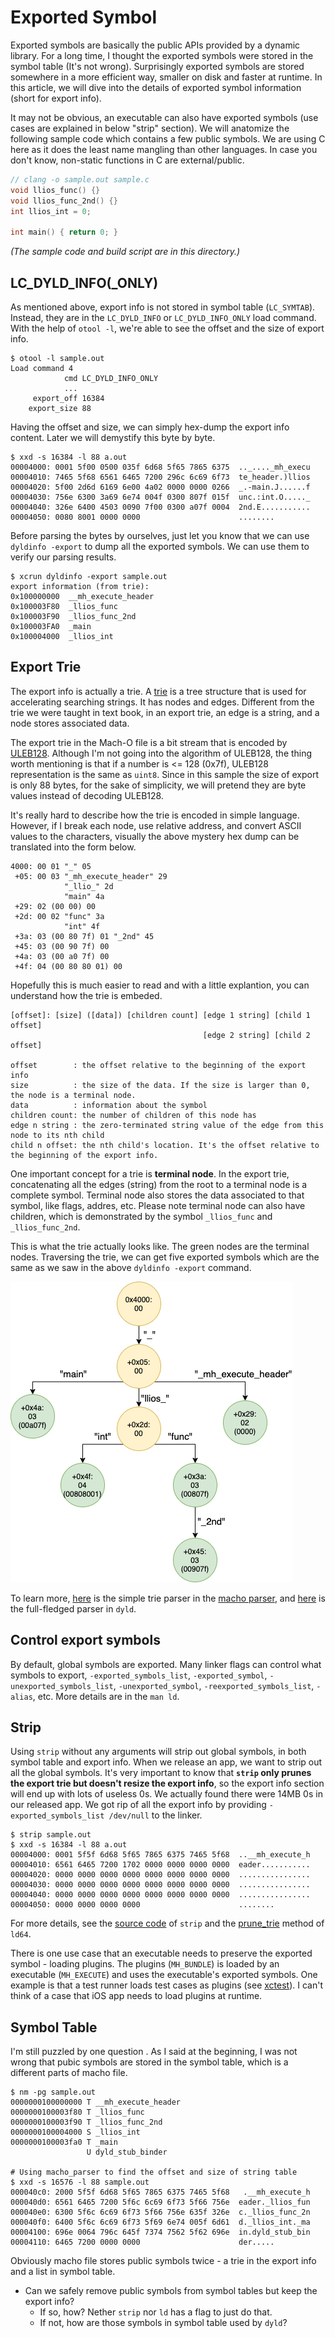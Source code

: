 # Exported Symbol
Exported symbols are basically the public APIs provided by a dynamic library. For a long time, I thought the exported symbols were stored in the symbol table (It's not wrong). Surprisingly exported symbols are stored somewhere in a more efficient way, smaller on disk and faster at runtime. In this article, we will dive into the details of exported symbol information (short for export info).

It may not be obvious, an executable can also have exported symbols (use cases are explained in below "strip" section). We will anatomize the following sample code which contains a few public symbols. We are using C here as it does the least name mangling than other languages. In case you don't know, non-static functions in C are external/public.

``` c
// clang -o sample.out sample.c
void llios_func() {}
void llios_func_2nd() {}
int llios_int = 0;

int main() { return 0; }
```
*(The sample code and build script are in this directory.)*

## LC_DYLD_INFO(_ONLY)
As mentioned above, export info is not stored in symbol table (`LC_SYMTAB`). Instead, they are in the `LC_DYLD_INFO` or `LC_DYLD_INFO_ONLY` load command. With the help of `otool -l`, we're able to see the offset and the size of export info.

```
$ otool -l sample.out
Load command 4
            cmd LC_DYLD_INFO_ONLY
            ...
     export_off 16384
    export_size 88
```
Having the offset and size, we can simply hex-dump the export info content. Later we will demystify this byte by byte.
```
$ xxd -s 16384 -l 88 a.out
00004000: 0001 5f00 0500 035f 6d68 5f65 7865 6375  .._...._mh_execu
00004010: 7465 5f68 6561 6465 7200 296c 6c69 6f73  te_header.)llios
00004020: 5f00 2d6d 6169 6e00 4a02 0000 0000 0266  _.-main.J......f
00004030: 756e 6300 3a69 6e74 004f 0300 807f 015f  unc.:int.O....._
00004040: 326e 6400 4503 0090 7f00 0300 a07f 0004  2nd.E...........
00004050: 0080 8001 0000 0000                      ........
```

Before parsing the bytes by ourselves, just let you know that we can use `dyldinfo -export` to dump all the exported symbols. We can use them to verify our parsing results.
```
$ xcrun dyldinfo -export sample.out
export information (from trie):
0x100000000  __mh_execute_header
0x100003F80  _llios_func
0x100003F90  _llios_func_2nd
0x100003FA0  _main
0x100004000  _llios_int
```

## Export Trie
The export info is actually a trie. A [trie](https://en.wikipedia.org/wiki/Trie) is a tree structure that is used for accelerating searching strings. It has nodes and edges. Different from the trie we were taught in text book, in an export trie, an edge is a string, and a node stores associated data.

The export trie in the Mach-O file is a bit stream that is encoded by [ULEB128](https://en.wikipedia.org/wiki/LEB128). Although I'm not going into the algorithm of ULEB128, the thing worth mentioning is that if a number is <= 128 (0x7f), ULEB128 representation is the same as `uint8`. Since in this sample the size of export is only 88 bytes, for the sake of simplicity, we will pretend they are byte values instead of decoding ULEB128.

It's really hard to describe how the trie is encoded in simple language. However, if I break each node, use relative address, and convert ASCII values to the characters, visually the above mystery hex dump can be translated into the form below.

```
4000: 00 01 "_" 05
 +05: 00 03 "_mh_execute_header" 29
            "_llio_" 2d
            "main" 4a
 +29: 02 (00 00) 00
 +2d: 00 02 "func" 3a
            "int" 4f
 +3a: 03 (00 80 7f) 01 "_2nd" 45
 +45: 03 (00 90 7f) 00
 +4a: 03 (00 a0 7f) 00
 +4f: 04 (00 80 80 01) 00
```

Hopefully this is much easier to read and with a little explantion, you can understand how the trie is embeded.
```
[offset]: [size] ([data]) [children count] [edge 1 string] [child 1 offset]
                                           [edge 2 string] [child 2 offset]

offset        : the offset relative to the beginning of the export info
size          : the size of the data. If the size is larger than 0, the node is a terminal node.
data          : information about the symbol
children count: the number of children of this node has
edge n string : the zero-terminated string value of the edge from this node to its nth child
child n offset: the nth child's location. It's the offset relative to the beginning of the export info.
```

One important concept for a trie is **terminal node**. In the export trie, concatenating all the edges (string) from the root to a terminal node is a complete symbol. Terminal node also stores the data associated to that symbol, like flags, addres, etc. Please note terminal node can also have children, which is demonstrated by the symbol `_llios_func` and `_llios_func_2nd`.

This is what the trie actually looks like. The green nodes are the terminal nodes. Traversing the trie, we can get five exported symbols which are the same as we saw in the above `dyldinfo -export` command.

![Trie Graph](../articles/images/Export%20Trie.png)

To learn more, [here](../macho_parser/dyld_info.c) is the simple trie parser in the [macho parser](../macho_parser), and [here](https://github.com/opensource-apple/dyld/blob/3f928f32597888c5eac6003b9199d972d49857b5/launch-cache/MachOTrie.hpp) is the full-fledged parser in `dyld`.

## Control export symbols
By default, global symbols are exported. Many linker flags can control what symbols to export, `-exported_symbols_list`, `-exported_symbol`, `-unexported_symbols_list`, `-unexported_symbol`, `-reexported_symbols_list`, `-alias`, etc. More details are in the `man ld`.

## Strip
Using `strip` without any arguments will strip out global symbols, in both symbol table and export info. When we release an app, we want to strip out all the global symbols. It's very important to know that **`strip` only prunes the export trie but doesn't resize the export info**, so the export info section will end up with lots of useless 0s. We actually found there were 14MB 0s in our released app. We got rip of all the export info by providing `-exported_symbols_list /dev/null` to the linker.

```
$ strip sample.out
$ xxd -s 16384 -l 88 a.out
00004000: 0001 5f5f 6d68 5f65 7865 6375 7465 5f68  ..__mh_execute_h
00004010: 6561 6465 7200 1702 0000 0000 0000 0000  eader...........
00004020: 0000 0000 0000 0000 0000 0000 0000 0000  ................
00004030: 0000 0000 0000 0000 0000 0000 0000 0000  ................
00004040: 0000 0000 0000 0000 0000 0000 0000 0000  ................
00004050: 0000 0000 0000 0000                      ........
```

For more details, see the [source code](https://github.com/opensource-apple/cctools/blob/fdb4825f303fd5c0751be524babd32958181b3ed/misc/strip.c#L3944) of `strip` and the [prune_trie](https://github.com/apple-opensource/ld64/blob/e28c028b20af187a16a7161d89e91868a450cadc/src/other/PruneTrie.cpp#L45) method of `ld64`.

There is one use case that an executable needs to preserve the exported symbol - loading plugins. The plugins (`MH_BUNDLE`) is loaded by an executable (`MH_EXECUTE`) and uses the executable's exported symbols. One example is that a test runner loads test cases as plugins (see [xctest](../xctest)). I can't think of a case that iOS app needs to load plugins at runtime.

## Symbol Table
I'm still puzzled by one question . As I said at the beginning, I was not wrong that pubic symbols are stored in the symbol table, which is a different parts of macho file.
```
$ nm -pg sample.out
0000000100000000 T __mh_execute_header
0000000100003f80 T _llios_func
0000000100003f90 T _llios_func_2nd
0000000100004000 S _llios_int
0000000100003fa0 T _main
                 U dyld_stub_binder

# Using macho_parser to find the offset and size of string table
$ xxd -s 16576 -l 88 sample.out
000040c0: 2000 5f5f 6d68 5f65 7865 6375 7465 5f68   .__mh_execute_h
000040d0: 6561 6465 7200 5f6c 6c69 6f73 5f66 756e  eader._llios_fun
000040e0: 6300 5f6c 6c69 6f73 5f66 756e 635f 326e  c._llios_func_2n
000040f0: 6400 5f6c 6c69 6f73 5f69 6e74 005f 6d61  d._llios_int._ma
00004100: 696e 0064 796c 645f 7374 7562 5f62 696e  in.dyld_stub_bin
00004110: 6465 7200 0000 0000                      der.....
```

Obviously macho file stores public symbols twice - a trie in the export info and a list in symbol table.
* Can we safely remove public symbols from symbol tables but keep the export info?
    * If so, how? Nether `strip` nor `ld` has a flag to just do that.
    * If not, how are those symbols in symbol table used by `dyld`?
